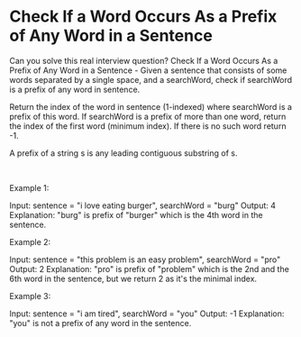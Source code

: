 # Check If a Word Occurs As a Prefix of Any Word in a Sentence

Can you solve this real interview question? Check If a Word Occurs As a Prefix of Any Word in a Sentence - Given a sentence that consists of some words separated by a single space, and a searchWord, check if searchWord is a prefix of any word in sentence.

Return the index of the word in sentence (1-indexed) where searchWord is a prefix of this word. If searchWord is a prefix of more than one word, return the index of the first word (minimum index). If there is no such word return -1.

A prefix of a string s is any leading contiguous substring of s.

 

Example 1:


Input: sentence = "i love eating burger", searchWord = "burg"
Output: 4
Explanation: "burg" is prefix of "burger" which is the 4th word in the sentence.


Example 2:


Input: sentence = "this problem is an easy problem", searchWord = "pro"
Output: 2
Explanation: "pro" is prefix of "problem" which is the 2nd and the 6th word in the sentence, but we return 2 as it's the minimal index.


Example 3:


Input: sentence = "i am tired", searchWord = "you"
Output: -1
Explanation: "you" is not a prefix of any word in the sentence.